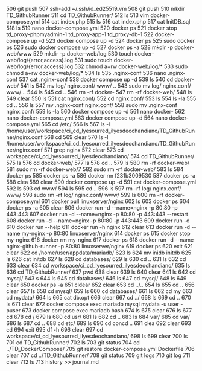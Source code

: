   506  git push 
  507  ssh-add ~/.ssh/id_ed25519_vm
  508  git push 
  510  mkdir TD_GithubRunner
  511  cd TD_GithubRunner/
  512  ls
  513  vim docker-compose.yml
  514  cat index.php 
  515  ls
  516  cat index.php 
  517  cat InitDB.sql 
  518  ls
  519  nano docker-compose.yml
  520  docker ps
  521  docker stop td_proxy-phpmyadmin-1 td_proxy-app-1 td_proxy-db-1 
  522  docker-compose up -d
  523  docker compose up -d
  524  docker ps
  525  sudo docker ps
  526  sudo docker compose up -d
  527  docker ps -a
  528  mkdir -p docker-web/www
  529  mkdir -p docker-web/log 
  530  touch docker-web/log/{error,access}.log
  531  sudo touch docker-web/log/{error,access}.log
  532  chmod a+rw docker-web/log/*
  533  sudo chmod a+rw docker-web/log/*
  534  ls
  535  .nginx-conf
  536  nano .nginx-conf
  537  cat .nginx-conf 
  538  docker compose up -d
  539  ls
  540  cd docker-web/
  541  ls
  542  mv log/ nginx.conf/ www/ ..
  543  sudo mv log/ nginx.conf/ www/ ..
  544  ls
  545  cd ..
  546  rm -rf docker-
  547  rm -rf docker-web/
  548  ls
  549  clear
  550  ls
  551  cat nginx.conf/
  552  cd nginx.conf/
  553  ls
  554  ls -la
  555  cd ..
  556  ls
  557  mv .nginx-conf nginx.conf/
  558  sudo mv .nginx-conf nginx.conf/
  559  ls -la
  560  docker compose up -d
  561  nano docker-
  562  nano docker-compose.yml 
  563  docker compose up -d
  564  nano docker-compose.yml 
  565  cd /etc/
  566  ls
  567  ls -l /home/user/workspace/ci_cd_lyesourred_ilyesdeochandiano/TD_GithubRunner/nginx.conf
  568  cd
  569  clear
  570  ls -l /home/user/workspace/ci_cd_lyesourred_ilyesdeochandiano/TD_GithubRunner/nginx.conf
  571  grep nginx
  572  clear
  573  cd workspace/ci_cd_lyesourred_ilyesdeochandiano/
  574  cd TD_GithubRunner/
  575  ls
  576  cd docker-web/
  577  ls
  578  cd ..
  579  ls
  580  rm -rf docker-web/
  581  sudo rm -rf docker-web/7
  582  sudo rm -rf docker-web/
  583  ls
  584  docker ps
  585  docker ps -a
  586  docker rm f231b3009530
  587  docker ps -a
  588  clea
  589  clear
  590  docker compose up -d
  591  cat docker-compose.yml 
  592  ls
  593  cd www/
  594  ls
  595  cd ..
  596  ls
  597  rm -rf log/ nginx.conf/ www/
  598  sudo rm -rf log/ nginx.conf/ www/
  599  ls
  600  rm -rf docker-compose.yml 
  601  docker pull linuxserver/nginx
  602  ls
  603  docker ps
  604  docker ps -a
  605  clear
  606  docker run -d --name=nginx -p 80:80 -p 443:443
  607  docker run -d --name=nginx -p 80:80 -p 443:443 --restart
  608  docker run -d --name=nginx -p 80:80 -p 443:443
  609  docker run -d 
  610  docker run --help
  611  docker run -h nginx
  612  clear
  613  docker run -d --name my-nginx -p 80:80 linuxserver/nginx
  614  docker ps
  615  docker stop my-nginx 
  616  docker rm my-nginx 
  617  docker ps
  618  docker run -d --name nginx-github-runner -p 80:80 linuxserver/nginx
  619  docker ps
  620  exit
  621  clear
  622  cd /home/user/appdata/mariadb/
  623  ls
  624  mv inidb initdb
  625  ls
  626  cat initdb 
  627  ls
  628  cd databases/
  629  ls
  630  cd ..
  631  ls
  632  cd
  633  clear
  634  cd workspace/ci_cd_lyesourred_ilyesdeochandiano/
  635  ls
  636  cd TD_GithubRunner/
  637  pwd
  638  clear
  639  ls
  640  clear
  641  ls
  642  cd mysql/
  643  s
  644  ls
  645  cd databases/
  646  ls
  647  cd mysql/
  648  ls
  649  clear
  650  docker ps -a
  651  cldear
  652  clear
  653  cd ../..
  654  ls
  655  cd ..
  656  clear
  657  ls
  658  cd mysql/
  659  ls
  660  cd databases/
  661  ls
  662  cd my
  663  cd mydata/
  664  ls
  665  cat db.opt 
  666  clear
  667  cd ../
  668  ls
  669  cd ..
  670  ls
  671  clear
  672  docker compose exec mariadb mysql mydata -u user -puser
  673  docker compose exec mariadb bash
  674  ls
  675  clear
  676  ls
  677  cd 
  678  cd /
  679  ls
  680  cd usr/
  681  ls
  682  cd ..
  683  ls
  684  var/
  685  cd var/
  686  ls
  687  cd ..
  688  cd etc/
  689  ls
  690  cd concd ..
  691  clea
  692  clear
  693  cd
  694  exit
  695  df -h
  696  clear
  697  cd workspace/ci_cd_lyesourred_ilyesdeochandiano/
  698  ls
  699  clear
  700  ls
  701  cd TD_GithubRunner/
  702  ls
  703  git status
  704  cd ../TD_DockerCompose/
  705  git restore docker-compose.yml Dockerfile 
  706  clear
  707  cd ../TD_GithubRunner/
  708  git status
  709  git logs
  710  git log
  711  clear
  712  ls
  713  history >> journal.md
